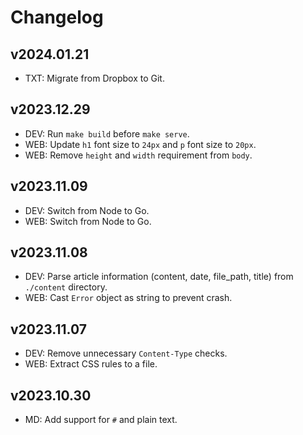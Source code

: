# Changelog

## v2024.01.21

- TXT: Migrate from Dropbox to Git.

## v2023.12.29

- DEV: Run `make build` before `make serve`.
- WEB: Update `h1` font size to `24px` and `p` font size to `20px`.
- WEB: Remove `height` and `width` requirement from `body`. 

## v2023.11.09

- DEV: Switch from Node to Go.
- WEB: Switch from Node to Go.

## v2023.11.08

- DEV: Parse article information (content, date, file_path, title) from `./content` directory.
- WEB: Cast `Error` object as string to prevent crash.

## v2023.11.07

- DEV: Remove unnecessary `Content-Type` checks.
- WEB: Extract CSS rules to a file.

## v2023.10.30

- MD: Add support for `#` and plain text.
